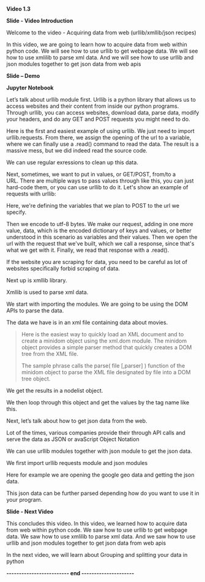 **Video 1.3**

**Slide - Video Introduction**

Welcome to the video - Acquiring data from web (urllib/xmllib/json
recipes)

In this video, we are going to learn how to acquire data from web within
python code. We will see how to use urllib to get webpage data. We will
see how to use xmlilib to parse xml data. And we will see how to use
urllib and json modules together to get json data from web apis

**Slide – Demo**

**Jupyter Notebook**

Let’s talk about urllib module first. Urllib is a python library that
allows us to access websites and their content from inside our python
programs. Through urllib, you can access websites, download data, parse
data, modify your headers, and do any GET and POST requests you might
need to do.

Here is the first and easiest example of using urllib. We just need to
import urllib.requests. From there, we assign the opening of the url to
a variable, where we can finally use a .read() command to read the data.
The result is a massive mess, but we did indeed read the source code.

We can use regular exressions to clean up this data.

Next, sometimes, we want to put in values, or GET/POST, from/to a
URL. There are multiple ways to pass values through like this, you can
just hard-code them, or you can use urllib to do it. Let's show an
example of requests with urllib:

Here, we're defining the variables that we plan to POST to the url we
specify.

Then we encode to utf-8 bytes. We make our request, adding in one more
value, data, which is the encoded dictionary of keys and values, or
better understood in this scenario as variables and their values. Then
we open the url with the request that we've built, which we call a
response, since that's what we get with it. Finally, we read that
response with a .read().

If the website you are scraping for data, you need to be careful as lot
of websites specifically forbid scraping of data.

Next up is xmllib library.

Xmllib is used to parse xml data.

We start with importing the modules. We are going to be using the DOM
APIs to parse the data.

The data we have is in an xml file containing data about movies.

> Here is the easiest way to quickly load an XML document and to create
> a minidom object using the xml.dom module. The minidom object provides
> a simple parser method that quickly creates a DOM tree from the XML
> file.
>
> The sample phrase calls the parse( file \[,parser\] ) function of the
> minidom object to parse the XML file designated by file into a DOM
> tree object.

We get the results in a nodelist object.

We then loop through this object and get the values by the tag name like
this.

Next, let’s talk about how to get json data from the web.

Lot of the times, various companies provide their through API calls and
serve the data as JSON or avaScript Object Notation

We can use urllib modules together with json module to get the json
data.

We first import urllib requests module and json modules

Here for example we are opening the google geo data and getting the json
data.

This json data can be further parsed depending how do you want to use it
in your program.

**Slide - Next Video**

This concludes this video. In this video, we learned how to acquire data
from web within python code. We saw how to use urllib to get webpage
data. We saw how to use xmlilib to parse xml data. And we saw how to use
urllib and json modules together to get json data from web apis

In the next video, we will learn about Grouping and splitting your data
in python

**------------------------- end ---------------------**

